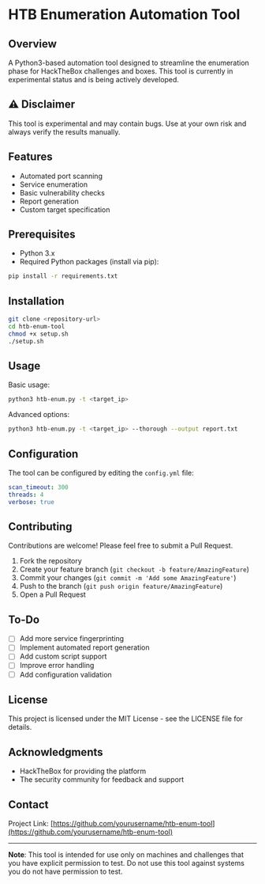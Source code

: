 # HTB Enumeration Automation Tool

## Overview
A Python3-based automation tool designed to streamline the enumeration phase for HackTheBox challenges and boxes. This tool is currently in experimental status and is being actively developed.

## ⚠️ Disclaimer
This tool is experimental and may contain bugs. Use at your own risk and always verify the results manually.

## Features
* Automated port scanning
* Service enumeration
* Basic vulnerability checks
* Report generation
* Custom target specification

## Prerequisites
* Python 3.x
* Required Python packages (install via pip):
```bash
pip install -r requirements.txt
```

## Installation
```bash
git clone <repository-url>
cd htb-enum-tool
chmod +x setup.sh
./setup.sh
```

## Usage
Basic usage:
```bash
python3 htb-enum.py -t <target_ip>
```

Advanced options:
```bash
python3 htb-enum.py -t <target_ip> --thorough --output report.txt
```

## Configuration
The tool can be configured by editing the `config.yml` file:
```yaml
scan_timeout: 300
threads: 4
verbose: true
```

## Contributing
Contributions are welcome! Please feel free to submit a Pull Request.

1. Fork the repository
2. Create your feature branch (`git checkout -b feature/AmazingFeature`)
3. Commit your changes (`git commit -m 'Add some AmazingFeature'`)
4. Push to the branch (`git push origin feature/AmazingFeature`)
5. Open a Pull Request

## To-Do
- [ ] Add more service fingerprinting
- [ ] Implement automated report generation
- [ ] Add custom script support
- [ ] Improve error handling
- [ ] Add configuration validation

## License
This project is licensed under the MIT License - see the LICENSE file for details.

## Acknowledgments
* HackTheBox for providing the platform
* The security community for feedback and support

## Contact
Project Link: [https://github.com/yourusername/htb-enum-tool](https://github.com/yourusername/htb-enum-tool)

---
**Note**: This tool is intended for use only on machines and challenges that you have explicit permission to test. Do not use this tool against systems you do not have permission to test.
